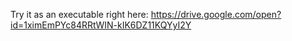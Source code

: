 Try it as an executable right here: https://drive.google.com/open?id=1ximEmPYc84RRtWIN-kIK6DZ11KQYyI2Y
